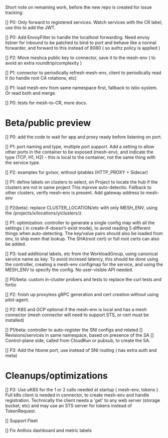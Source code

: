 Short note on remaining work, before the new repo is created for issue tracking:

[] P0: Only forward to registered services. Watch services with the CR label, use this to add the JWT.

[] P0: Add EnvoyFilter to handle the localhost forwarding. Need envoy listner for inbound to be patched to bind to port
and behave like a normal forwarder, and forward to this instead of 8080 ( so authz policy is applied )

[] P2: Move meshca public key to connector, save it to the mesh-env ( to avoid an extra roundtrip/complexity )

[] P1: connector to periodically refresh mesh-env, client to periodically read it (to handle root CA rotations, etc)

[] P1: load mesh-env from same namespace first, fallback to istio-system. Or read both and merge.

[] P0: tests for mesh-to-CR, more docs.

# Beta/public preview 

[] P0: add the code to wait for app and proxy ready before listening on port.

[] P1: port naming and type, multiple port support. Add a setting to allow other ports in the container to be exposed (mesh-env), 
   and indicate the type (TCP, H1, H2) - this is local to the container, not the same thing with the service type.

[] P2: examples for gvisor, without iptables (HTTP_PROXY + Sidecar)

[] P1: define labels on clusters to select, on Project to locate the hub if the clusters are not in same project
   This mprove auto-detectio. Fallback to other clusters, verify mesh-env is present. Add gateway address to mesh-env

[] P2(beta): replace CLUSTER_LOCATION/etc with only MESH_ENV, using the /projects/x/locations/y/clusters/z

[] P1: optimization: controller to generate a single config map with all the settings ( in create-if-doesn't-exist mode), to avoid
   reading 5 different things when auto-detecting. The key/value pairs should also be loaded from env, to ship even that lookup.
   The SHA(root cert) or full root certs can also be added.

[] P3: load additional labels, etc from the WorkloadGroup, using canonical service name as key.
       To avoid incresed latency, this should be done using the controller, creating a mesh-env configmap for 
       the service, and using the MESH_ENV to specify the config. No user-visible API needed.

[] P0/beta: custom in-cluster probers and tests to replace the curl tests and fortio 

[] P2: finish up proxyless gRPC generation and cert creation without using pilot-agent.

[] P2: K8S and GCP optional if the mesh-env is local and has a mesh connector (mesh connector will need to support STS, or cert must be installed)

[] P1/beta: controller to auto-register the SNI configs and related
    [] Revisions/services in same namespace, based on presence of the SA
    [] Control-plane side, called from CloudRun or pubsub, to create the SA.

[] P3: Add the hbone port, use instead of SNI routing ( has extra auth and meta)

# Cleanups/optimizations

[] P3: Use uK8S for the 1 or 2 calls needed at startup ( mesh-env, tokens ). Full k8s client 
is needed in connector, to create mesh-env and handle registration. Technically the client needs
a 'get' to any web server (storage bucket, etc) and may use an STS server for tokens instead of TokenRequest.

[] Support Fleet

[] Fix Anthos dashboard and metric labels
